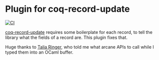 # Plugin for coq-record-update

[![CI](https://github.com/tchajed/coq-record-update-plugin/workflows/CI/badge.svg)](https://github.com/tchajed/coq-record-update-plugin/actions?query=workflow%3ACI)

[coq-record-update](https://github.com/tchajed/coq-record-update) requires some
boilerplate for each record, to tell the library what the fields of a record
are. This plugin fixes that.

Huge thanks to [Talia Ringer](https://dependenttyp.es/), who told me what arcane
APIs to call while I typed them into an OCaml buffer.
